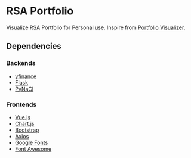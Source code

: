 # RSA Portfolio
Visualize RSA Portfolio for Personal use.
Inspire from [Portfolio Visualizer](https://www.portfoliovisualizer.com/).

## Dependencies
### Backends
- [yfinance](https://pypi.org/project/yfinance/)
- [Flask](https://flask.palletsprojects.com/en/3.0.x/)
- [PyNaCl](https://pypi.org/project/PyNaCl/)

### Frontends
- [Vue.js](https://vuejs.org/)
- [Chart.js](https://www.chartjs.org/)
- [Bootstrap](https://getbootstrap.com/)
- [Axios](https://axios-http.com/docs/intro)
- [Google Fonts](https://fonts.google.com/)
- [Font Awesome](https://fontawesome.com/)
